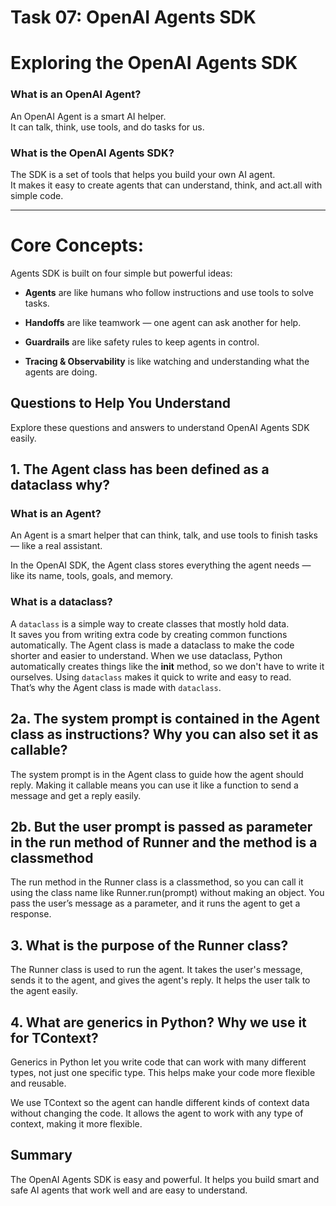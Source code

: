 
# Task 07: OpenAI Agents SDK

# Exploring the OpenAI Agents SDK

### What is an OpenAI Agent?

An OpenAI Agent is a smart AI helper.  
It can talk, think, use tools, and do tasks for us.

### What is the OpenAI Agents SDK?

The SDK is a set of tools that helps you build your own AI agent.  
It makes it easy to create agents that can understand, think, and act.all with simple code.

---

#  Core Concepts:
Agents SDK is built on four simple but powerful ideas:

-  **Agents** are like humans who follow instructions and use tools to solve tasks.

-  **Handoffs** are like teamwork — one agent can ask another for help.

-  **Guardrails** are like safety rules to keep agents in control.

-  **Tracing & Observability** is like watching and understanding what the agents are doing.


##  Questions to Help You Understand

Explore these questions and answers to understand OpenAI Agents SDK easily.


## 1. The Agent class has been defined as a dataclass why?

### What is an Agent?

An Agent is a smart helper that can think, talk, and use tools to finish tasks — like a real assistant.  

In the OpenAI SDK, the Agent class stores everything the agent needs — like its name, tools, goals, and memory.

### What is a dataclass?

A `dataclass` is a simple way to create classes that mostly hold data.  
It saves you from writing extra code by creating common functions automatically.
The Agent class is made a dataclass to make the code shorter and easier to understand. When we use dataclass, 
Python automatically creates things like the __init__ method, so we don't have to write it ourselves. 
Using `dataclass` makes it quick to write and easy to read.  
That’s why the Agent class is made with `dataclass`.

## 2a. The system prompt is contained in the Agent class as instructions? Why you can also set it as callable?

The system prompt is in the Agent class to guide how the agent should reply. Making it callable means you can use it like a function to send a message and get a reply easily.

## 2b. But the user prompt is passed as parameter in the run method of Runner and the method is a classmethod

The run method in the Runner class is a classmethod, so you can call it using the class name like Runner.run(prompt) without making an object. You pass the user’s message as a parameter, and it runs the agent to get a response.

## 3. What is the purpose of the Runner class?

The Runner class is used to run the agent. It takes the user's message, sends it to the agent, and gives the agent's reply. It helps the user talk to the agent easily.

## 4. What are generics in Python? Why we use it for TContext?

Generics in Python let you write code that can work with many different types, not just one specific type. This helps make your code more flexible and reusable.

We use  TContext so the agent can handle different kinds of context data without changing the code. It allows the agent to work with any type of context, making it more flexible.

## Summary
The OpenAI Agents SDK is easy and powerful. It helps you build smart and safe AI agents that work well and are easy to understand.

